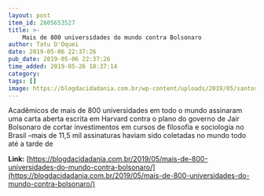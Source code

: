```yaml
---
layout: post
item_id: 2605653527
title: >-
    Mais de 800 universidades do mundo contra Bolsonaro
author: Tatu D'Oquei
date: 2019-05-06 22:37:26
pub_date: 2019-05-06 22:37:26
time_added: 2019-05-26 18:37:14
category: 
tags: []
image: https://blogdacidadania.com.br/wp-content/uploads/2019/05/santos-11.png
---
```


Acadêmicos de mais de 800 universidades em todo o mundo assinaram uma carta aberta escrita em Harvard contra o plano do governo de Jair Bolsonaro de cortar investimentos em cursos de filosofia e sociologia no Brasil –mais de 11,5 mil assinaturas haviam sido coletadas no mundo todo até a tarde de

**Link:** [https://blogdacidadania.com.br/2019/05/mais-de-800-universidades-do-mundo-contra-bolsonaro/](https://blogdacidadania.com.br/2019/05/mais-de-800-universidades-do-mundo-contra-bolsonaro/)

